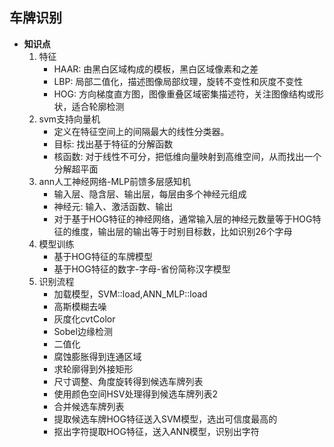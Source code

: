 ## 车牌识别
* **知识点**
	1. 特征
		* HAAR: 由黑白区域构成的模板，黑白区域像素和之差
		* LBP: 局部二值化，描述图像局部纹理，旋转不变性和灰度不变性	
		* HOG: 方向梯度直方图，图像重叠区域密集描述符，关注图像结构或形状，适合轮廓检测
	2. svm支持向量机
		* 定义在特征空间上的间隔最大的线性分类器。
		* 目标: 找出基于特征的分解函数
		* 核函数: 对于线性不可分，把低维向量映射到高维空间，从而找出一个分解超平面	
	3. ann人工神经网络-MLP前馈多层感知机
		* 输入层、隐含层、输出层，每层由多个神经元组成
		* 神经元: 输入、激活函数、输出
		* 对于基于HOG特征的神经网络，通常输入层的神经元数量等于HOG特征的维度，输出层的输出等于时别目标数，比如识别26个字母
	4. 模型训练
		* 基于HOG特征的车牌模型
		* 基于HOG特征的数字-字母-省份简称汉字模型
	5. 识别流程
		* 加载模型，SVM::load,ANN_MLP::load
		* 高斯模糊去噪
		* 灰度化cvtColor
		* Sobel边缘检测
		* 二值化
		* 腐蚀膨胀得到连通区域
		* 求轮廓得到外接矩形
		* 尺寸调整、角度旋转得到候选车牌列表 
		* 使用颜色空间HSV处理得到候选车牌列表2
		* 合并候选车牌列表
		* 提取候选车牌HOG特征送入SVM模型，选出可信度最高的
		* 抠出字符提取HOG特征，送入ANN模型，识别出字符
	

